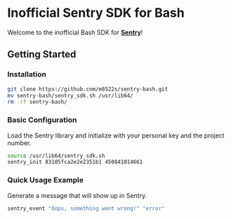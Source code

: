 # Inofficial Sentry SDK for Bash

Welcome to the inofficial Bash SDK for **[Sentry](http://sentry.io/)**!

## Getting Started

### Installation

```bash
git clone https://github.com/m8522s/sentry-bash.git
mv sentry-bash/sentry_sdk.sh /usr/lib64/
rm -rf sentry-bash/
```


### Basic Configuration

Load the Sentry library and initialize with your personal key and the project number.

```bash
source /usr/lib64/sentry_sdk.sh
sentry_init 83105fca2e2e2351b1 450841014661
```


### Quick Usage Example

Generate a message that will show up in Sentry.

```bash
sentry_event "Oops, something went wrong!" "error"
```
